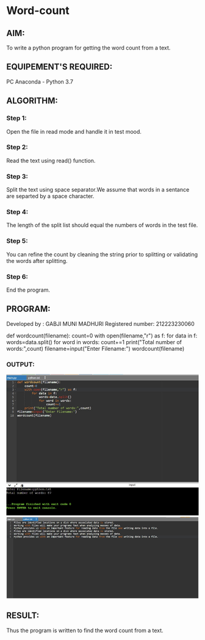 # Word-count
## AIM:
To write a python program for getting the word count from a text.
## EQUIPEMENT'S REQUIRED: 
PC
Anaconda - Python 3.7
## ALGORITHM: 
### Step 1:
Open the file in read mode and handle it in test mood.
### Step 2: 
Read the text using read() function.
### Step 3: 
Split the text using space separator.We assume that words in a sentance are separted by a space character.
### Step 4:  
The length of the split list should equal the numbers of words in the test file.
### Step 5: 
You can refine the count by cleaning the string prior to splitting or validating the words after splitting.
### Step 6: 
End the program.
## PROGRAM:
Developed by : GABJI MUNI MADHURI
Registered number: 212223230060

def wordcount(filename):
    count=0
    with open(filename,"r") as f:
        for data in f:
            words=data.split()
            for word in words:
                count+=1
    print("Total number of words:",count)
filename=input("Enter Filename:")
wordcount(filename)

### OUTPUT:
![output](/word%20count.png)
![output](/python.txt.png)


## RESULT:
Thus the program is written to find the word count from a text.
